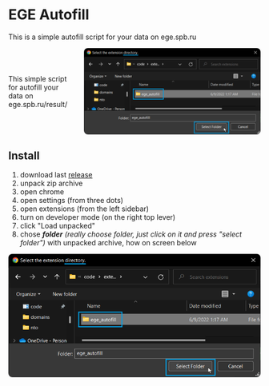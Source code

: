 # EGE Autofill
This is a simple autofill script for your data on ege.spb.ru
<div style="display: flex; align-items: center">
<p>This simple script for autofill your data on ege.spb.ru/result/</p> 
<img alt="exemple of extension view" style="border-radius: .5rem; margin-left: 2rem" src="images\readme.png" title="cover" width="70%"/>
</div>

## Install
1. download last [release](https://github.com/MohonovProduction/ege-autofill/releases)
2. unpack zip archive
3. open chrome 
4. open settings (from three dots)
5. open extensions (from the left sidebar)
6. turn on developer mode (on the right top lever)
7. click "Load unpacked"
8. chose **_folder_** _(really choose folder, just click on it and press "select folder")_ with unpacked archive, how on screen below
  <img style="border-radius: .5rem" alt="how to choose folder" src="images\readme_folder-choose.png" title="how to choose folder"/>


